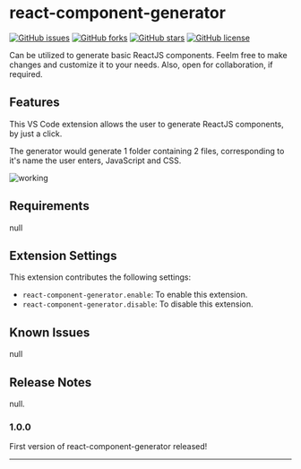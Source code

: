 # react-component-generator

[![GitHub issues](https://img.shields.io/github/issues/trishantpahwa/react-component-generator?style=plastic)](https://github.com/trishantpahwa/react-component-generator/issues)
[![GitHub forks](https://img.shields.io/github/forks/trishantpahwa/react-component-generator?style=plastic)](https://github.com/trishantpahwa/react-component-generator/network)
[![GitHub stars](https://img.shields.io/github/stars/trishantpahwa/react-component-generator?style=plastic)](https://github.com/trishantpahwa/react-component-generator/stargazers)
[![GitHub license](https://img.shields.io/github/license/trishantpahwa/react-component-generator?style=plastic)](https://github.com/trishantpahwa/react-component-generator/blob/master/LICENSE)

Can be utilized to generate basic ReactJS components. Feelm free to make changes and customize it to your needs. Also, open for collaboration, if required.

## Features

This VS Code extension allows the user to generate ReactJS components, by just a click.

The generator would generate 1 folder containing 2 files, corresponding to it's name the user enters, JavaScript and CSS.

![working](https://raw.githubusercontent.com/trishantpahwa/react-component-generator/master/working.gif)

## Requirements

null

## Extension Settings

This extension contributes the following settings:

* `react-component-generator.enable`: To enable this extension.
* `react-component-generator.disable`: To disable this extension.


## Known Issues

null

## Release Notes

null.

### 1.0.0

First version of react-component-generator released!


-----------------------------------------------------------------------------------------------------------
